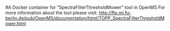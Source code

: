 #A Docker container for "SpectraFilterThresholdMower" tool in OpenMS
For more information about the tool please visit:
http://ftp.mi.fu-berlin.de/pub/OpenMS/documentation/html/TOPP_SpectraFilterThresholdMower.html
